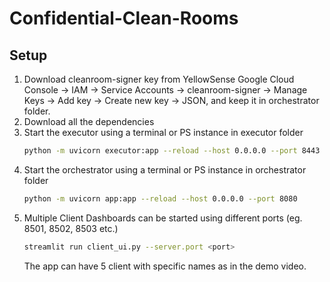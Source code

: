 ﻿# Confidential-Clean-Rooms

## Setup
1. Download cleanroom-signer key from YellowSense Google Cloud Console -> IAM -> Service Accounts -> cleanroom-signer -> Manage Keys -> Add key -> Create new key -> JSON, and keep it in orchestrator folder.
2. Download all the dependencies
3. Start the executor using a terminal or PS instance in executor folder 
   ```bash
   python -m uvicorn executor:app --reload --host 0.0.0.0 --port 8443
4. Start the orchestrator using a terminal or PS instance in orchestrator folder
   ```bash
   python -m uvicorn app:app --reload --host 0.0.0.0 --port 8080
5. Multiple Client Dashboards can be started using different ports (eg. 8501, 8502, 8503 etc.)
   ```bash
   streamlit run client_ui.py --server.port <port>
   ```
   The app can have 5 client with specific names as in the demo video.
